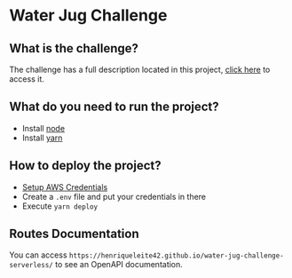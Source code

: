 # Water Jug Challenge

## What is the challenge?

The challenge has a full description located in this project, [click here](water-jug-challenge.pdf) to access it.

## What do you need to run the project?

- Install [node](https://nodejs.org/en/download/)
- Install [yarn](https://classic.yarnpkg.com/lang/en/docs/install/#debian-stable)

## How to deploy the project?

- [Setup AWS Credentials](https://www.serverless.com/framework/docs/providers/aws/guide/credentials/)
- Create a `.env` file and put your credentials in there
- Execute `yarn deploy`

## Routes Documentation

You can access `https://henriqueleite42.github.io/water-jug-challenge-serverless/` to see an OpenAPI documentation.
